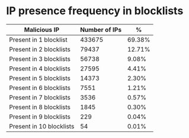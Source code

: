 # IP presence frequency in blocklists
| Malicious IP | Number of IPs | % |
|----|----|----|
| Present in 1 blocklist | 433675 | 69.38% |
| Present in 2 blocklists | 79437 | 12.71% |
| Present in 3 blocklists | 56738 | 9.08% |
| Present in 4 blocklists | 27595 | 4.41% |
| Present in 5 blocklists | 14373 | 2.30% |
| Present in 6 blocklists | 7551 | 1.21% |
| Present in 7 blocklists | 3536 | 0.57% |
| Present in 8 blocklists | 1845 | 0.30% |
| Present in 9 blocklists | 229 | 0.04% |
| Present in 10 blocklists | 54 | 0.01% |
